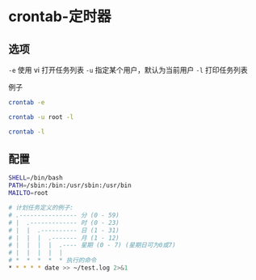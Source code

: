 # crontab-定时器

## 选项

`-e` 使用 vi 打开任务列表
`-u` 指定某个用户，默认为当前用户
`-l` 打印任务列表

例子

``` bash
crontab -e

crontab -u root -l

crontab -l
```

## 配置

``` bash
SHELL=/bin/bash
PATH=/sbin:/bin:/usr/sbin:/usr/bin
MAILTO=root

# 计划任务定义的例子:
# .---------------- 分 (0 - 59)
# |  .------------- 时 (0 - 23)
# |  |  .---------- 日 (1 - 31)
# |  |  |  .------- 月 (1 - 12)
# |  |  |  |  .---- 星期 (0 - 7) (星期日可为0或7)
# |  |  |  |  |
# *  *  *  *  * 执行的命令
* * * * * date >> ~/test.log 2>&1
```
